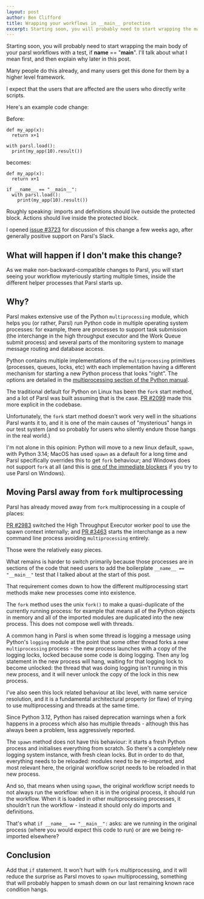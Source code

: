 ```yaml
---
layout: post
author: Ben Clifford
title: Wrapping your workflows in __main__ protection
excerpt: Starting soon, you will probably need to start wrapping the main body of your parsl workflows with a test, if __name__ == "__main__". I'll talk about what I mean first, and then explain why.
---
```


Starting soon, you will probably need to start wrapping the main body of your parsl workflows with a test, if __name__ == "__main__". I'll talk about what I mean first, and then explain why later in this post.

Many people do this already, and many users get this done for them by a higher level framework.

I expect that the users that are affected are the users who directly write scripts.


Here's an example code change:

Before:

```
def my_app(x):
  return x+1

with parsl.load():
  print(my_app(10).result())
```

becomes:

```
def my_app(x):
  return x+1

if __name__ == "__main__":
  with parsl.load():
    print(my_app(10).result())
```

Roughly speaking: imports and definitions should live outside the protected block. Actions should live inside the protected block.

I opened <a href="https://github.com/Parsl/parsl/issues/3723">issue #3723</a> for discussion of this change a few weeks ago, after generally positive support on Parsl's Slack.

## What will happen if I don't make this change?

As we make non-backward-compatible changes to Parsl, you will start seeing your workflow myteriously starting multiple
times, inside the different helper processes that Parsl starts up.

## Why?

Parsl makes extensive use of the Python `multiprocessing` module, which helps you (or rather, Parsl) run Python 
code in multiple operating system processes: for example, there are processes to support task submission (the
interchange in the high throughput executor and the Work Queue submit process) and several parts of the monitoring
system to manage message routing and database access.

Python contains multiple implementations of the `multiprocessing` primitives (processes, queues, locks, etc)
with each implementation having a different mechanism for starting a new Python process that looks "right".
The options are detailed in the <a href="https://docs.python.org/3/library/multiprocessing.html#contexts-and-start-methods">multiprocessing section of the Python manual</a>.

The traditional default for Python on Linux has been the `fork` start method, and a lot of Parsl was built assuming
that is the case. <a href="https://github.com/Parsl/parsl/pull/2099">PR #2099</a> made this more explicit in
the codebase.

Unfortunately, the `fork` start method doesn't work very well in the situations Parsl wants it to, and it is one
of the main causes of "mysterious" hangs in our test system (and so probably for users who silently endure
those hangs in the real world.)

I'm not alone in this opinion: Python will move to a new linux default, `spawn`, with Python 3.14; MacOS has used
`spawn` as a default for a long time and Parsl specifically overrides this to get `fork` behaviour; and Windows
does not support `fork` at all (and this is <a href="https://github.com/Parsl/parsl/issues/1878#issuecomment-1055974563">one of the immediate blockers</a> if you try to use Parsl on Windows).

## Moving Parsl away from `fork` multiprocessing

Parsl has already moved away from `fork` multiprocessing in a couple of places:

<a href="https://github.com/Parsl/parsl/pull/2983">PR #2983</a> switched the High Throughput Executor worker pool to use the spawn context internally;
and <a href="https://github.com/Parsl/parsl/pull/2983">PR #3463</a> starts
the interchange as a new command line process avoiding `multiprocessing` entirely.

Those were the relatively easy pieces.

What remains is harder to switch primarily because those processes are in sections of the code that need users to add the
boilerplate `__name__ == "__main__"` test that I talked about at the start of this post.

That requirement comes down to how the different multiprocessing start methods make new processes come into existence.

The `fork` method uses the unix `fork()` to make a quasi-duplicate of the currently running process: for example
that means all of the Python objects in memory and all of the imported modules are duplicated into the new process.
This does not compose well with threads.

A common hang in Parsl is when some thread is logging a message using Python's `logging` module at the point that
some other thread forks a new `multiprocessing` process - the new process launches with a copy of the logging locks,
locked because some code is doing logging. Then any log statement in the new process will hang, waiting for that
logging lock to become unlocked: the thread that was doing logging isn't running in this new process, and it will
never unlock the copy of the lock in this new process.

I've also seen this lock related behaviour at libc level, with name service resolution, and it is a fundamental
architectural property (or flaw) of trying to use multiprocessing and threads at the same time.

Since Python 3.12, Python has raised deprecation warnings when a fork happens in a process which also has
multiple threads - although this has always been a problem, less aggressively reported.

The `spawn` method does not have this behaviour: it starts a fresh Python process and initialises everything from
scratch. So there's a completely new logging system instance, with fresh clean locks. But in order to do that,
everything needs to be reloaded: modules need to be re-imported, and most relevant here, the original
workflow script needs to be reloaded in that new process.

And so, that means when using `spawn`, the original workflow script needs to not always run the workflow: when it
is in the original process, it should run the workflow. When it is loaded in other multiprocessing processes,
it shouldn't run the workflow - instead it should only do imports and definitions.

That's what `if __name__ == "__main__":` asks: are we running in the original process (where you would expect
this code to run) or are we being re-imported elsewhere?

## Conclusion

Add that `if` statement. It won't hurt with `fork` multiprocessing, and it will reduce the surprise as Parsl
moves to `spawn` multiprocessing, something that will probably happen to smash down on our last remaining known
race condition hangs.

